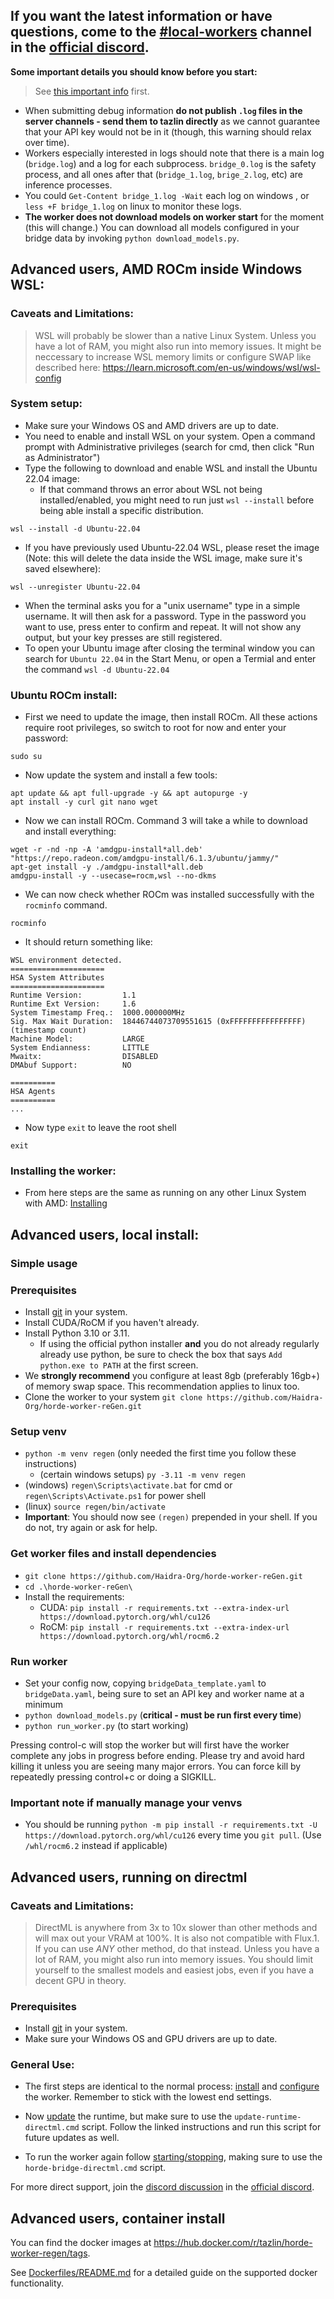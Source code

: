 ##  If you want the latest information or have questions, come to the [#local-workers](https://discord.com/channels/781145214752129095/1076124012305993768) channel in the [official discord](https://discord.gg/3DxrhksKzn).


**Some important details you should know before you start:**

> See [this important info](README.md/#important-info) first.

- When submitting debug information **do not publish `.log` files in the server channels - send them to tazlin directly** as we cannot guarantee that your API key would not be in it (though, this warning should relax over time).
- Workers especially interested in logs should note that there is a main log (`bridge.log`) and a log for each subprocess. `bridge_0.log` is the safety process, and all ones after that (`bridge_1.log`, `brige_2.log`, etc) are inference processes.
- You could `Get-Content bridge_1.log -Wait` each log on windows , or `less +F bridge_1.log` on linux to monitor these logs.
- **The worker does not download models on worker start** for the moment (this will change.) You can download all models configured in your bridge data by invoking `python download_models.py`.


## Advanced users, AMD ROCm inside Windows WSL:

### Caveats and Limitations:
> WSL will probably be slower than a native Linux System. Unless you have a lot of RAM, you might also run into memory issues. It might be neccessary to increase WSL memory limits or configure SWAP like described here: https://learn.microsoft.com/en-us/windows/wsl/wsl-config

### System setup:
* Make sure your Windows OS and AMD drivers are up to date.
* You need to enable and install WSL on your system. Open a command prompt with Administrative privileges (search for cmd, then click "Run as Administrator")
* Type the following to download and enable WSL and install the Ubuntu 22.04 image:
  - If that command throws an error about WSL not being installed/enabled, you might need to run just `wsl --install` before being able install a specific distribution.
```
wsl --install -d Ubuntu-22.04
```
* If you have previously used Ubuntu-22.04 WSL, please reset the image (Note: this will delete the data inside the WSL image, make sure it's saved elsewhere):
```
wsl --unregister Ubuntu-22.04
```
* When the terminal asks you for a "unix username" type in a simple username. It will then ask for a password. Type in the password you want to use, press enter to confirm and repeat. It will not show any output, but your key presses are still registered.
* To open your Ubuntu image after closing the terminal window you can search for `Ubuntu 22.04` in the Start Menu, or open a Termial and enter the command `wsl -d Ubuntu-22.04`

### Ubuntu ROCm install:
* First we need to update the image, then install ROCm. All these actions require root privileges, so switch to root for now and enter your password:
```
sudo su
```
* Now update the system and install a few tools:
```
apt update && apt full-upgrade -y && apt autopurge -y
apt install -y curl git nano wget
```
* Now we can install ROCm. Command 3 will take a while to download and install everything:
```
wget -r -nd -np -A 'amdgpu-install*all.deb' "https://repo.radeon.com/amdgpu-install/6.1.3/ubuntu/jammy/"
apt-get install -y ./amdgpu-install*all.deb
amdgpu-install -y --usecase=rocm,wsl --no-dkms
```
* We can now check whether ROCm was installed successfully with the `rocminfo` command.
```
rocminfo
```
* It should return something like:
```
WSL environment detected.
=====================
HSA System Attributes
=====================
Runtime Version:         1.1
Runtime Ext Version:     1.6
System Timestamp Freq.:  1000.000000MHz
Sig. Max Wait Duration:  18446744073709551615 (0xFFFFFFFFFFFFFFFF) (timestamp count)
Machine Model:           LARGE
System Endianness:       LITTLE
Mwaitx:                  DISABLED
DMAbuf Support:          NO

==========
HSA Agents
==========
...
```
* Now type `exit` to leave the root shell
```
exit
```

### Installing the worker:
* From here steps are the same as running on any other Linux System with AMD: [Installing](README.md/#linux)


## Advanced users, local install:

### Simple usage

### Prerequisites
* Install [git](https://git-scm.com/) in your system.
* Install CUDA/RoCM if you haven't already.
* Install Python 3.10 or 3.11.
  * If using the official python installer **and** you do not already regularly already use python, be sure to check the box that says `Add python.exe to PATH` at the first screen.
* We **strongly recommend** you configure at least 8gb (preferably 16gb+) of memory swap space. This recommendation applies to linux too.
* Clone the worker to your system
   `git clone https://github.com/Haidra-Org/horde-worker-reGen.git`

### Setup venv
- `python -m venv regen` (only needed the first time you follow these instructions)
  - (certain windows setups) `py -3.11 -m venv regen`
- (windows) `regen\Scripts\activate.bat` for cmd or `regen\Scripts\Activate.ps1` for power shell
- (linux) `source regen/bin/activate`
- **Important**: You should now see `(regen)` prepended in your shell. If you do not, try again or ask for help.

### Get worker files and install dependencies
- `git clone https://github.com/Haidra-Org/horde-worker-reGen.git`
- `cd .\horde-worker-reGen\`
- Install the requirements:
  - CUDA: `pip install -r requirements.txt --extra-index-url https://download.pytorch.org/whl/cu126`
  - RoCM: `pip install -r requirements.txt --extra-index-url https://download.pytorch.org/whl/rocm6.2`

### Run worker
- Set your config now, copying `bridgeData_template.yaml` to `bridgeData.yaml`, being sure to set an API key and worker name at a minimum
- `python download_models.py` (**critical - must be run first every time**)
- `python run_worker.py` (to start working)

Pressing control-c will stop the worker but will first have the worker complete any jobs in progress before ending. Please try and avoid hard killing it unless you are seeing many major errors. You can force kill by repeatedly pressing control+c or doing a SIGKILL.

### Important note if manually manage your venvs
- You should be running `python -m pip install -r requirements.txt -U https://download.pytorch.org/whl/cu126` every time you `git pull`. (Use `/whl/rocm6.2` instead if applicable)


## Advanced users, running on directml

### Caveats and Limitations:
> DirectML is anywhere from 3x to 10x slower than other methods and will max out your VRAM at 100%. It is also not compatible with Flux.1. If you can use *ANY* other method, do that instead. Unless you have a lot of RAM, you might also run into memory issues. You should limit yourself to the smallest models and easiest jobs, even if you have a decent GPU in theory.

### Prerequisites
* Install [git](https://git-scm.com/) in your system.
* Make sure your Windows OS and GPU drivers are up to date.

### General Use:
- The first steps are identical to the normal process: [install](README.md/#installing) and [configure](README.md/#configure) the worker. Remember to stick with the lowest end settings.

- Now [update](README.md/#updating) the runtime, but make sure to use the `update-runtime-directml.cmd` script. Follow the linked instructions and run this script for future updates as well.

- To run the worker again follow [starting/stopping](README.md/#startingstopping), making sure to use the `horde-bridge-directml.cmd` script.

For more direct support, join the [discord discussion](https://discord.com/channels/781145214752129095/1076124012305993768) in the [official discord](https://discord.gg/3DxrhksKzn).


## Advanced users, container install

You can find the docker images at https://hub.docker.com/r/tazlin/horde-worker-regen/tags.

See [Dockerfiles/README.md](Dockerfiles/README.md) for a detailed guide on the supported docker functionality.
